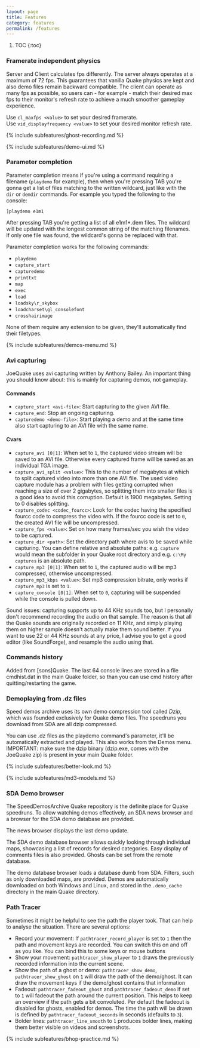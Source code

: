 ```yaml
---
layout: page
title: Features
category: features
permalink: /features
---
```


1. TOC
{:toc}

### Framerate independent physics

Server and Client calculates fps differently.
The server always operates at a maximum of 72 fps. This guarantees that vanilla Quake physics are kept and also demo files remain backward compatible.
The client can operate as many fps as possible, so users can - for example - match their desired max fps to their monitor's refresh rate to achieve a much smoother gameplay experience.

Use `cl_maxfps <value>` to set your desired framerate.  
Use `vid_displayfrequency <value>` to set your desired monitor refresh rate.

{% include subfeatures/ghost-recording.md %}

{% include subfeatures/demo-ui.md %}

### Parameter completion

Parameter completion means if you're using a command requiring a filename
(`playdemo` for example), then when you're pressing TAB you're gonna get a list of files matching to the written wildcard, just like with the `dir` or `demdir` commands.
For example you typed the following to the console:

```
]playdemo e1m1
```

After pressing TAB you're getting a list of all e1m1*.dem files.
The wildcard will be updated with the longest common string of the matching
filenames. If only one file was found, the wildcard's gonna be replaced with
that.

Parameter completion works for the following commands:
* `playdemo`
* `capture_start`
* `capturedemo`
* `printtxt`
* `map`
* `exec`
* `load`
* `loadsky\r_skybox`
* `loadcharset\gl_consolefont`
* `crosshairimage`

None of them require any extension to be given, they'll automatically find
their filetypes.

{% include subfeatures/demos-menu.md %}

### Avi capturing

JoeQuake uses avi capturing written by Anthony Bailey.
An important thing you should know about: this is mainly for capturing demos,
not gameplay.

#### Commands

- `capture_start <avi-file>`: Start capturing to the given AVI file.
- `capture_end`: Stop an ongoing capturing.
- `capturedemo <demo-file>`: Start playing a demo and at the same time also start capturing to an AVI file with the same name.

#### Cvars

- `capture_avi [0|1]`: When set to `1`, the captured video stream will be saved to an AVI file. Otherwise every captured frame will be saved as an individual TGA image.
- `capture_avi_split <value>`: This to the number of megabytes at which to split captured video into more than one AVI file. The used video capture module has a problem with files getting corrupted when reaching a size of over 2 gigabytes, so splitting them into smaller files is a good idea to avoid this corruption. Default is 1900 megabytes. Setting to 0 disables splitting.
- `capture_codec <codec_fourcc>`: Look for the codec having the specified fourcc code to compress the video with. If the fourcc code is set to `0`, the created AVI file will be uncompressed.
- `capture_fps <value>`: Set on how many frames/sec you wish the video to be captured.
- `capture_dir <path>`: Set the directory path where avis to be saved while capturing. You can define relative and absolute paths: e.g. `capture` would mean the subfolder in your Quake root directory and e.g. `c:\My captures` is an absolute path.
- `capture_mp3 [0|1]`: When set to `1`, the captured audio will be mp3 compressed, otherwise uncompressed.
- `capture_mp3_kbps <value>`: Set mp3 compression bitrate, only works if `capture_mp3` is set to `1`.
- `capture_console [0|1]`: When set to `0`, capturing will be suspended while the console is pulled down.

Sound issues: capturing supports up to 44 KHz sounds too, but I personally don't recommend recording the audio on that sample. The reason is that all the Quake sounds are originally recorded on 11 KHz, and simply playing them on higher sample doesn't actually make them sound better. If you want to use 22 or 44 KHz sounds at any price, I advise you to get a good editor (like SoundForge), and resample the audio using that.

### Commands history

Added from [sons]Quake.
The last 64 console lines are stored in a file cmdhist.dat in the main Quake
folder, so than you can use cmd history after quitting/restarting the game.

### Demoplaying from .dz files

Speed demos archive uses its own demo compression tool called *Dzip*, which was founded exclusively for Quake demo files. The speedruns you download from SDA are all dzip compressed.

You can use .dz files as the playdemo command's parameter, it'll be
automatically extracted and played. This also works from the Demos menu.  
IMPORTANT: make sure the dzip binary (dzip.exe, comes with the JoeQuake zip) is present in your main Quake folder.

{% include subfeatures/better-look.md %}

{% include subfeatures/md3-models.md %}

### SDA Demo browser

The SpeedDemosArchive Quake repository is the definite place for Quake speedruns. To allow watching demos effectively, an SDA news browser and a browser for the SDA demo database are provided.

The news browser displays the last demo update.

The SDA demo database browser allows quickly looking through individual maps, showcasing a list of records for desired categories. Easy display of comments files is also provided. Ghosts can be set from the remote database.

The demo database browser loads a database dumb from SDA. Filters, such as only downloaded maps, are provided. Demos are automatically downloaded on both Windows and Linux, and stored in the `.demo_cache` directory in the main Quake directory.

### Path Tracer

Sometimes it might be helpful to see the path the player took. That can help to analyse the situation. There are several options:

- Record your movement: If `pathtracer_record_player` is set to `1` then the path and movement keys are recorded. You can switch this on and off as you like. You can bind this to some keys or mouse buttons
- Show your movement: `pathtracer_show_player` to `1` draws the previously recorded information into the current scene.
- Show the path of a ghost or demo: `pathtracer_show_demo`, `pathtracer_show_ghost` on `1` will draw the path of the demo/ghost. It can draw the movement keys if the demo/ghost contains that information
- Fadeout: `pathtracer_fadeout_ghost` and `pathtracer_fadeout_demo` if set to `1` will fadeout the path around the current position. This helps to keep an overview if the path gets a bit convoluted. Per default the fadeout is disabled for ghosts, enabled for demos. The time the path will be drawn is defined by `pathtracer_fadeout_seconds` in seconds (defaults to `3`).
- Bolder lines: `pathtracer_line_smooth` to `1` produces bolder lines, making them better visible on videos and screenshots.

{% include subfeatures/bhop-practice.md %}
